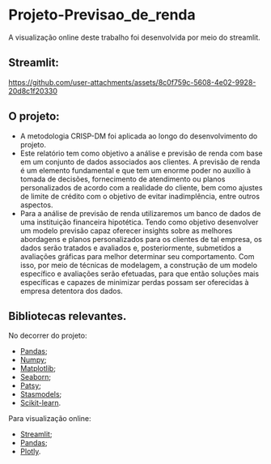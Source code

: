 # Projeto-Previsao_de_renda

A visualização online deste trabalho foi desenvolvida por meio do streamlit.

## Streamlit:

https://github.com/user-attachments/assets/8c0f759c-5608-4e02-9928-20d8c1f20330

## O projeto:
- A metodologia CRISP-DM foi aplicada ao longo do desenvolvimento do projeto.
- Este relatório tem como objetivo a análise e previsão de renda com base em um conjunto de dados associados aos clientes. A previsão de renda é um elemento fundamental e que tem um enorme poder no auxílio à tomada de decisões, fornecimento de atendimento ou planos personalizados de acordo com a realidade do cliente, bem como ajustes de limite de crédito com o objetivo de evitar inadimplência, entre outros aspectos.
- Para a análise de previsão de renda utilizaremos um banco de dados de uma instituição financeira hipotética. Tendo como objetivo desenvolver um modelo previsão capaz oferecer insights sobre as melhores abordagens e planos personalizados para os clientes de tal empresa, os dados serão tratados e avaliados e, posteriormente, submetidos a avaliações gráficas para melhor determinar seu comportamento. Com isso, por meio de técnicas de modelagem, a construção de um modelo específico e avaliações serão efetuadas, para que então soluções mais específicas e capazes de minimizar perdas possam ser oferecidas à empresa detentora dos dados.

## Bibliotecas relevantes.
No decorrer do projeto:
- [Pandas](https://pandas.pydata.org/);
- [Numpy](https://numpy.org/);
- [Matplotlib](https://matplotlib.org/);
- [Seaborn](https://seaborn.pydata.org/);
- [Patsy](https://patsy.readthedocs.io/en/latest/);
- [Stasmodels](https://www.statsmodels.org/stable/index.html);
- [Scikit-learn](https://scikit-learn.org/stable/).

Para visualização online:
- [Streamlit](https://streamlit.io/);
- [Pandas](https://pandas.pydata.org/);
- [Plotly](https://plotly.com/python-api-reference/plotly.express.html).
